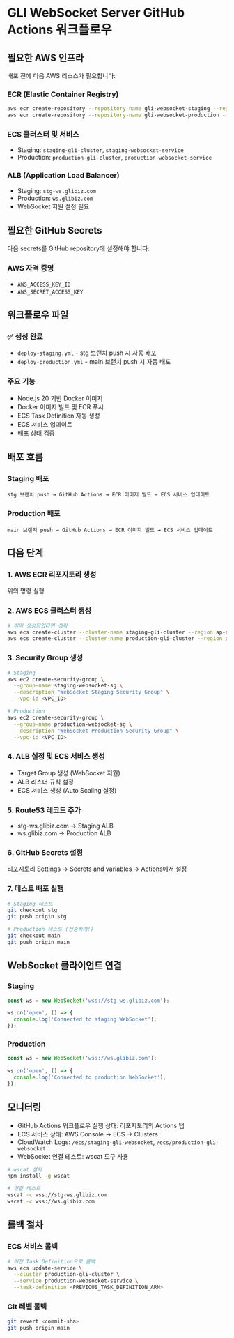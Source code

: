 # GLI WebSocket Server GitHub Actions 워크플로우

## 필요한 AWS 인프라

배포 전에 다음 AWS 리소스가 필요합니다:

### ECR (Elastic Container Registry)
```bash
aws ecr create-repository --repository-name gli-websocket-staging --region ap-northeast-2
aws ecr create-repository --repository-name gli-websocket-production --region ap-northeast-2
```

### ECS 클러스터 및 서비스
- Staging: `staging-gli-cluster`, `staging-websocket-service`
- Production: `production-gli-cluster`, `production-websocket-service`

### ALB (Application Load Balancer)
- Staging: `stg-ws.glibiz.com`
- Production: `ws.glibiz.com`
- WebSocket 지원 설정 필요

## 필요한 GitHub Secrets

다음 secrets를 GitHub repository에 설정해야 합니다:

### AWS 자격 증명
- `AWS_ACCESS_KEY_ID`
- `AWS_SECRET_ACCESS_KEY`

## 워크플로우 파일

### ✅ 생성 완료
- `deploy-staging.yml` - stg 브랜치 push 시 자동 배포
- `deploy-production.yml` - main 브랜치 push 시 자동 배포

### 주요 기능
- Node.js 20 기반 Docker 이미지
- Docker 이미지 빌드 및 ECR 푸시
- ECS Task Definition 자동 생성
- ECS 서비스 업데이트
- 배포 상태 검증

## 배포 흐름

### Staging 배포
```
stg 브랜치 push → GitHub Actions → ECR 이미지 빌드 → ECS 서비스 업데이트
```

### Production 배포
```
main 브랜치 push → GitHub Actions → ECR 이미지 빌드 → ECS 서비스 업데이트
```

## 다음 단계

### 1. AWS ECR 리포지토리 생성
위의 명령 실행

### 2. AWS ECS 클러스터 생성
```bash
# 이미 생성되었다면 생략
aws ecs create-cluster --cluster-name staging-gli-cluster --region ap-northeast-2
aws ecs create-cluster --cluster-name production-gli-cluster --region ap-northeast-2
```

### 3. Security Group 생성
```bash
# Staging
aws ec2 create-security-group \
  --group-name staging-websocket-sg \
  --description "WebSocket Staging Security Group" \
  --vpc-id <VPC_ID>

# Production
aws ec2 create-security-group \
  --group-name production-websocket-sg \
  --description "WebSocket Production Security Group" \
  --vpc-id <VPC_ID>
```

### 4. ALB 설정 및 ECS 서비스 생성
- Target Group 생성 (WebSocket 지원)
- ALB 리스너 규칙 설정
- ECS 서비스 생성 (Auto Scaling 설정)

### 5. Route53 레코드 추가
- stg-ws.glibiz.com → Staging ALB
- ws.glibiz.com → Production ALB

### 6. GitHub Secrets 설정
리포지토리 Settings → Secrets and variables → Actions에서 설정

### 7. 테스트 배포 실행
```bash
# Staging 테스트
git checkout stg
git push origin stg

# Production 테스트 (신중하게!)
git checkout main
git push origin main
```

## WebSocket 클라이언트 연결

### Staging
```javascript
const ws = new WebSocket('wss://stg-ws.glibiz.com');

ws.on('open', () => {
  console.log('Connected to staging WebSocket');
});
```

### Production
```javascript
const ws = new WebSocket('wss://ws.glibiz.com');

ws.on('open', () => {
  console.log('Connected to production WebSocket');
});
```

## 모니터링

- GitHub Actions 워크플로우 실행 상태: 리포지토리의 Actions 탭
- ECS 서비스 상태: AWS Console → ECS → Clusters
- CloudWatch Logs: `/ecs/staging-gli-websocket`, `/ecs/production-gli-websocket`
- WebSocket 연결 테스트: wscat 도구 사용

```bash
# wscat 설치
npm install -g wscat

# 연결 테스트
wscat -c wss://stg-ws.glibiz.com
wscat -c wss://ws.glibiz.com
```

## 롤백 절차

### ECS 서비스 롤백
```bash
# 이전 Task Definition으로 롤백
aws ecs update-service \
  --cluster production-gli-cluster \
  --service production-websocket-service \
  --task-definition <PREVIOUS_TASK_DEFINITION_ARN>
```

### Git 레벨 롤백
```bash
git revert <commit-sha>
git push origin main
```

